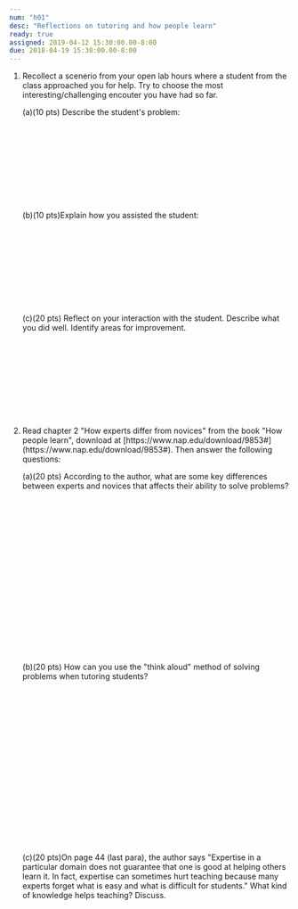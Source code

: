 ```yaml
---
num: "h01"
desc: "Reflections on tutoring and how people learn"
ready: true 
assigned: 2019-04-12 15:30:00.00-8:00
due: 2018-04-19 15:30:00.00-8:00
---
```


<ol>

<li style="padding-bottom:1em;" markdown="1">Recollect a scenerio from your open lab hours where a student from the class approached you for help. Try to choose the most interesting/challenging encouter you have had so far.

(a)(10 pts) Describe the student's problem:
<div style="padding-bottom:10em;" markdown="1"> </div>



(b)(10 pts)Explain how you assisted the student:
<div style="padding-bottom:10em;" markdown="1"> </div>


(c)(20 pts) Reflect on your interaction with the student. Describe what you did well. Identify areas for improvement.
<div style="padding-bottom:10em;" markdown="1"> </div>



<div class="pagebreak">
</div>



<li style="padding-bottom:1em;" markdown="1">Read chapter 2 "How experts differ from novices" from the book "How people learn", download at [https://www.nap.edu/download/9853#](https://www.nap.edu/download/9853#). Then answer the following questions:


(a)(20 pts) According to the author, what are some key differences between experts and novices that affects their ability to solve problems? 
<div style="padding-bottom:20em;" markdown="1"> </div>



(b)(20 pts) How can you use the "think aloud" method of solving problems when tutoring students?
<div style="padding-bottom:20em;" markdown="1"> </div>


(c)(20 pts)On page 44 (last para), the author says "Expertise in a particular domain does not guarantee that one is good at helping others learn it. In fact, expertise can sometimes hurt teaching because many experts forget what is easy and what is difficult for students." What kind of knowledge helps teaching? Discuss.
<div style="padding-bottom:10em;" markdown="1"> </div>

